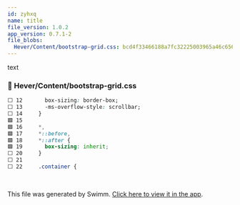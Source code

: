 ```yaml
---
id: zyhxq
name: title
file_version: 1.0.2
app_version: 0.7.1-2
file_blobs:
  Hever/Content/bootstrap-grid.css: bcd4f33466188a7fc32225003965a46c6564af7a
---
```


text
<!-- NOTE-swimm-snippet: the lines below link your snippet to Swimm -->
### 📄 Hever/Content/bootstrap-grid.css
```css
⬜ 12       box-sizing: border-box;
⬜ 13       -ms-overflow-style: scrollbar;
⬜ 14     }
🟩 15     
🟩 16     *,
🟩 17     *::before,
🟩 18     *::after {
🟩 19       box-sizing: inherit;
⬜ 20     }
⬜ 21     
⬜ 22     .container {
```

<br/>

This file was generated by Swimm. [Click here to view it in the app](https://swimm-web-app.web.app/repos/Z2l0aHViJTNBJTNBSGV2ZXIlM0ElM0FhbWl0MjA2/docs/zyhxq).